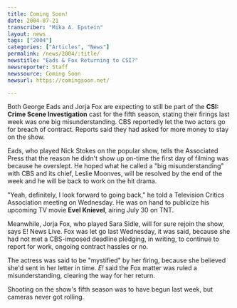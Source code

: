 ```yaml
---
title: Coming Soon!
date: 2004-07-21
transcriber: "Mika A. Epstein"
layout: news
tags: ["2004"]
categories: ["Articles", "News"]
permalink: /news/2004/:title/
newstitle: "Eads & Fox Returning to CSI?"
newsreporter: Staff
newssource: Coming Soon
newsurl: https://comingsoon.net/

---
```


Both George Eads and Jorja Fox are expecting to still be part of the **CSI: Crime Scene Investigation** cast for the fifth season, stating their firings last week was one big misunderstanding. CBS reportedly let the two actors go for breach of contract. Reports said they had asked for more money to stay on the show.

Eads, who played Nick Stokes on the popular show, tells the Associated Press that the reason he didn't show up on-time the first day of filming was because he overslept. He hoped what he called a "big misunderstanding" with CBS and its chief, Leslie Moonves, will be resolved by the end of the week and he will be back to work on the hit drama.

"Yeah, definitely, I look forward to going back," he told a Television Critics Association meeting on Wednesday. He was on hand to publicize his upcoming TV movie **Evel Knievel**, airing July 30 on TNT.

Meanwhile, Jorja Fox, who played Sara Sidle, will for sure rejoin the show, says E! News Live. Fox was let go last Wednesday, it was said, because she had not met a CBS-imposed deadline pledging, in writing, to continue to report for work, ongoing contract hassles or no.

The actress was said to be "mystified" by her firing, because she believed she'd sent in her letter in time. *E!* said the Fox matter was ruled a misunderstanding, clearing the way for her return.

Shooting on the show's fifth season was to have begun last week, but cameras never got rolling.
